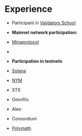 # Experience
- Participant in [Validators School](https://github.com/Distributed-Validators-Synctems/Validator-School)

- **Mainnet network participation:**
- [Minaprotocol](https://minaexplorer.com/wallet/B62qoZHCPoNTozrDqDtj6vjY7MmD9ZEakVMxTR7btNnqjoKzUqp4EKx)
- 
- **Participation in testnets**
- [Solana](https://solana.foundation/sfdp-validators/511pMfd4oivn6uE7MrcJ21hTvcaCtwPGTLgnQAfopir7)
- [NYM](https://nodes.guru/nym/mixnodecheck?q=punk1ark495s7w7qq2e8yfgg3c7nvfwt2rr5lewmjhy)
- STX
- Omniflix
- Aleo
- Consordium
- [Polymath](https://polymath.network/polymesh-testnet/getting-started-polymesh-itn)




